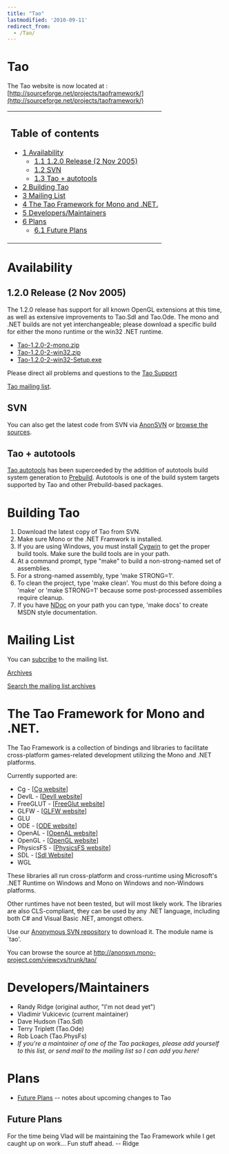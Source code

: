 ```yaml
---
title: "Tao"
lastmodified: '2010-09-11'
redirect_from:
  - /Tao/
---
```


Tao
===

The Tao website is now located at : [http://sourceforge.net/projects/taoframework/](http://sourceforge.net/projects/taoframework/)

<table>
<col width="100%" />
<tbody>
<tr class="odd">
<td align="left"><h2>Table of contents</h2>
<ul>
<li><a href="#availability">1 Availability</a>
<ul>
<li><a href="#120-release-2-nov-2005">1.1 1.2.0 Release (2 Nov 2005)</a></li>
<li><a href="#svn">1.2 SVN</a></li>
<li><a href="#tao--autotools">1.3 Tao + autotools</a></li>
</ul></li>
<li><a href="#building-tao">2 Building Tao</a></li>
<li><a href="#mailing-list">3 Mailing List</a></li>
<li><a href="#the-tao-framework-for-mono-and-net">4 The Tao Framework for Mono and .NET.</a></li>
<li><a href="#developersmaintainers">5 Developers/Maintainers</a></li>
<li><a href="#plans">6 Plans</a>
<ul>
<li><a href="#future-plans">6.1 Future Plans</a></li>
</ul></li>
</ul></td>
</tr>
</tbody>
</table>

Availability
============

1.2.0 Release (2 Nov 2005)
--------------------------

The 1.2.0 release has support for all known OpenGL extensions at this time, as well as extensive improvements to Tao.Sdl and Tao.Ode. The mono and .NET builds are not yet interchangeable; please download a specific build for either the mono runtime or the win32 .NET runtime.

-   [Tao-1.2.0-2-mono.zip](http://www.go-mono.com/tao/1.2.0/Tao-1.2.0-2-mono.zip)
-   [Tao-1.2.0-2-win32.zip](http://www.go-mono.com/tao/1.2.0/Tao-1.2.0-2-win32.zip)
-   [Tao-1.2.0-2-win32-Setup.exe](http://www.go-mono.com/tao/1.2.0/Tao-1.2.0-2-win32-Setup.exe)

Please direct all problems and questions to the [Tao Support](http://sourceforge.net/projects/taoframework/support/)

[Tao mailing list](http://galactus.ximian.com/pipermail/tao-list/).

SVN
---

You can also get the latest code from SVN via [AnonSVN](/SourceCodeRepository) or [browse the sources](http://anonsvn.mono-project.com/viewvc/trunk/tao/).

Tao + autotools
---------------

[Tao autotools](/Tao_autotools "Tao autotools") has been superceeded by the addition of autotools build system generation to [Prebuild](/Prebuild "Prebuild"). Autotools is one of the build system targets supported by Tao and other Prebuild-based packages.

Building Tao
============

1.  Download the latest copy of Tao from SVN.
2.  Make sure Mono or the .NET Framwork is installed.
3.  If you are using Windows, you must install [Cygwin](http://www.cygwin.com) to get the proper build tools. Make sure the build tools are in your path.
4.  At a command prompt, type "make" to build a non-strong-named set of assemblies.
5.  For a strong-named assembly, type 'make STRONG=1'.
6.  To clean the project, type 'make clean'. You must do this before doing a 'make' or 'make STRONG=1' because some post-processed assemblies require cleanup.
7.  If you have [NDoc](http://ndoc.sourceforge.net) on your path you can type, 'make docs' to create MSDN style documentation.

Mailing List
============

You can [subcribe](http://galactus.ximian.com/mailman/listinfo/tao-list) to the mailing list.

[Archives](http://galactus.ximian.com/pipermail/tao-list/)

[Search the mailing list archives](http://www.google.com/search?hl=en&q=site%3Agalactus.ximian.com+Tao)

The Tao Framework for Mono and .NET.
====================================

The Tao Framework is a collection of bindings and libraries to facilitate cross-platform games-related development utilizing the Mono and .NET platforms.

Currently supported are:

-   Cg - [[Cg website](http://developer.nvidia.com/page/cg_main.html)]
-   DevIL - [[DevIl website](http://openil.sourceforge.net)]
-   FreeGLUT - [[FreeGlut website](http://freeglut.sourceforge.net)]
-   GLFW - [[GLFW website](http://glfw.sourceforge.net/)]
-   GLU
-   ODE - [[ODE website](http://www.ode.org/)]
-   OpenAL - [[OpenAL website](http://openal.org/)]
-   OpenGL - [[OpenGL website](http://opengl.org/)]
-   PhysicsFS - [[PhysicsFS website](http://icculus.org/physfs/)]
-   SDL - [[Sdl Website](http://www.libsdl.org)]
-   WGL

 These libraries all run cross-platform and cross-runtime using Microsoft's .NET Runtime on Windows and Mono on Windows and non-Windows platforms.

Other runtimes have not been tested, but will most likely work. The libraries are also CLS-compliant, they can be used by any .NET language, including both C\# and Visual Basic .NET, amongst others.

Use our [Anonymous SVN repository](/SourceCodeRepository) to download it. The module name is \`tao'.

You can browse the source at http://anonsvn.mono-project.com/viewcvs/trunk/tao/

Developers/Maintainers
======================

-   Randy Ridge (original author, "I'm not dead yet")
-   Vladimir Vukicevic (current maintainer)
-   Dave Hudson (Tao.Sdl)
-   Terry Triplett (Tao.Ode)
-   Rob Loach (Tao.PhysFs)
-   *If you're a maintainer of one of the Tao packages, please add yourself to this list, or send mail to the mailing list so I can add you here!*

Plans
=====

-   [Future Plans](/Tao:FuturePlans "Tao:FuturePlans") -- notes about upcoming changes to Tao

Future Plans
------------

For the time being Vlad will be maintaining the Tao Framework while I get caught up on work... Fun stuff ahead. -- Ridge

